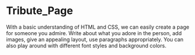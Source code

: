 # Tribute_Page
With a basic understanding of HTML and CSS, we can easily create a page for someone you admire.
Write about what you adore in the person, add images, give an appealing layout, use paragraphs
appropriately. You can also play around with different font styles and background colors.
